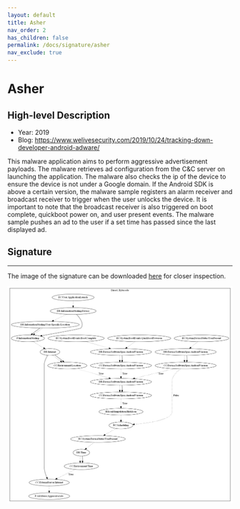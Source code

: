 ```yaml
---
layout: default
title: Asher
nav_order: 2
has_children: false
permalink: /docs/signature/asher
nav_exclude: true
---
```


# Asher

## High-level Description
* Year: 2019
* Blog: https://www.welivesecurity.com/2019/10/24/tracking-down-developer-android-adware/

This malware application aims to perform aggressive advertisement payloads. The malware retrieves ad configuration from the C&C server on launching the application. The malware also checks the ip of the device to ensure the device is not under a Google domain. If the Android SDK is above a certain version, the malware sample registers an alarm receiver and broadcast receiver to trigger when the user unlocks the device. It is important to note that the broadcast receiver is also triggered on boot complete, quickboot power on, and user present events. The malware sample pushes an ad to the user if a set time has passed since the last displayed ad.

## Signature
---

The image of the signature can be downloaded [here](../../img/signatures/Asher.png) for closer inspection.

![](../../img/signatures/Asher.png)